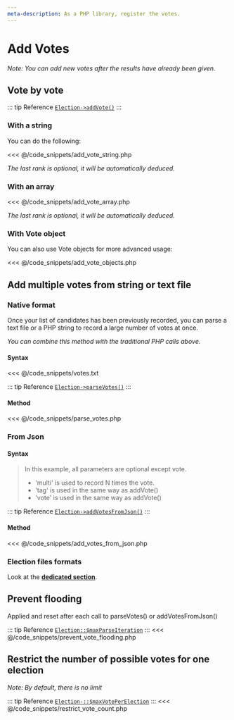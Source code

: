 ```yaml
---
meta-description: As a PHP library, register the votes.
---
```

# Add Votes
_Note: You can add new votes after the results have already been given._

## Vote by vote
::: tip Reference
[`Election->addVote()`](/api-reference/Election%20Class/Election--addVote())
:::

### **With a string**
You can do the following:

<<< @/code_snippets/add_vote_string.php

*The last rank is optional, it will be automatically deduced.*

### **With an array**
<<< @/code_snippets/add_vote_array.php

*The last rank is optional, it will be automatically deduced.*

### **With Vote object**
You can also use Vote objects for more advanced usage:

<<< @/code_snippets/add_vote_objects.php

## Add multiple votes from string or text file

### **Native format**
Once your list of candidates has been previously recorded, you can parse a text file or a PHP string to record a large number of votes at once.

*You can combine this method with the traditional PHP calls above.*

#### Syntax
<<< @/code_snippets/votes.txt

::: tip Reference
[`Election->parseVotes()`](/api-reference/Election%20Class/Election--parseVotes())
:::

#### Method
<<< @/code_snippets/parse_votes.php

### **From Json**


#### Syntax
> In this example, all parameters are optional except vote.
> * 'multi' is used to record N times the vote.
> * 'tag' is used in the same way as addVote()
> * 'vote' is used in the same way as addVote()

::: tip Reference
[`Election->addVotesFromJson()`](/api-reference/Election%20Class/Election--addVotesFromJson())
:::


#### Method
<<< @/code_snippets/add_votes_from_json.php

### **Election files formats**
Look at the [**dedicated section**](/book/3.AsPhpLibrary/8.GoFurther/4.ElectionFilesFormats.md#election-files-formats).


## Prevent flooding
Applied and reset after each call to parseVotes() or addVotesFromJson()

::: tip Reference
[`Election::$maxParseIteration`](/api-reference/Election%20Class/Election--maxParseIteration)
:::
<<< @/code_snippets/prevent_vote_flooding.php

## Restrict the number of possible votes for one election
_Note: By default, there is no limit_

::: tip Reference
[`Election-::$maxVotePerElection`](/api-reference/Election%20Class/Election--maxVotePerElection)
:::
<<< @/code_snippets/restrict_vote_count.php